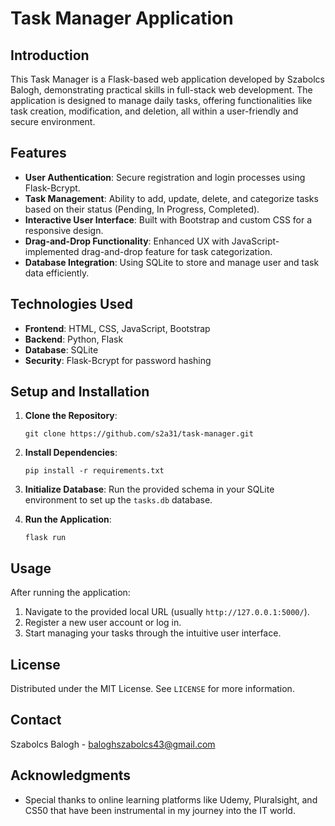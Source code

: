 # Task Manager Application

## Introduction
This Task Manager is a Flask-based web application developed by Szabolcs Balogh, demonstrating practical skills in full-stack web development. The application is designed to manage daily tasks, offering functionalities like task creation, modification, and deletion, all within a user-friendly and secure environment.

## Features
- **User Authentication**: Secure registration and login processes using Flask-Bcrypt.
- **Task Management**: Ability to add, update, delete, and categorize tasks based on their status (Pending, In Progress, Completed).
- **Interactive User Interface**: Built with Bootstrap and custom CSS for a responsive design.
- **Drag-and-Drop Functionality**: Enhanced UX with JavaScript-implemented drag-and-drop feature for task categorization.
- **Database Integration**: Using SQLite to store and manage user and task data efficiently.

## Technologies Used
- **Frontend**: HTML, CSS, JavaScript, Bootstrap
- **Backend**: Python, Flask
- **Database**: SQLite
- **Security**: Flask-Bcrypt for password hashing

## Setup and Installation
1. **Clone the Repository**: 
   ```
   git clone https://github.com/s2a31/task-manager.git
   ```
2. **Install Dependencies**: 
   ```
   pip install -r requirements.txt
   ```
3. **Initialize Database**:
   Run the provided schema in your SQLite environment to set up the `tasks.db` database.

4. **Run the Application**:
   ```
   flask run
   ```

## Usage
After running the application:
1. Navigate to the provided local URL (usually `http://127.0.0.1:5000/`).
2. Register a new user account or log in.
3. Start managing your tasks through the intuitive user interface.

## License
Distributed under the MIT License. See `LICENSE` for more information.

## Contact
Szabolcs Balogh - baloghszabolcs43@gmail.com

## Acknowledgments
- Special thanks to online learning platforms like Udemy, Pluralsight, and CS50 that have been instrumental in my journey into the IT world.